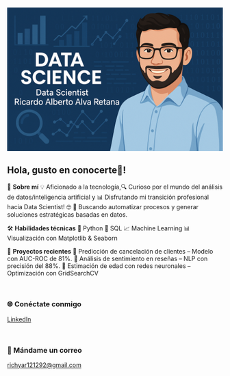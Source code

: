 ![Image Alt](https://github.com/Richyar121292/Richyar121292/blob/819e41f70ca98e651215168241b232d26b7a585d/1.png)
## Hola, gusto en conocerte👋!

🧙 **Sobre mí**
💡 Aficionado a la tecnología,🔍 Curioso por el mundo del análisis de datos/inteligencia artificial y 📊 Disfrutando mi transición profesional hacia Data Scientist! 🤓
🚀 Buscando automatizar procesos y generar soluciones estratégicas basadas en datos.

🛠️ **Habilidades técnicas**
🐍 Python  💾 SQL  📈 Machine Learning  📊 Visualización con Matplotlib & Seaborn

📂 **Proyectos recientes**
🔹 Predicción de cancelación de clientes – Modelo con AUC-ROC de 81%.
🔹 Análisis de sentimiento en reseñas – NLP con precisión del 88%.
🔹 Estimación de edad con redes neuronales – Optimización con GridSearchCV


<br>

<h3 align="left">🌐 Conéctate conmigo</h3>
<p align="left">
  <a href="https://linkedin.com/in/ricardoalva121292">LinkedIn</a>
</p>
<br>
<h3 align="left">📧 Mándame un correo</h3>
<p align="left">
  <a href="mailto:richyar121292@gmail.com">richyar121292@gmail.com</a>
</p>
